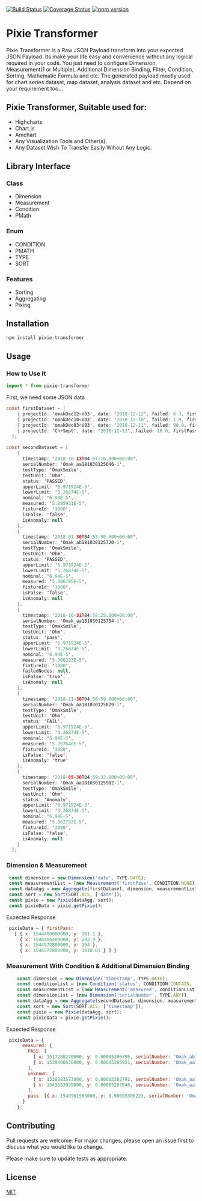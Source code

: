 [![Build Status](https://travis-ci.com/briankpw/pixie.svg?branch=master)](https://travis-ci.com/briankpw/pixie)
[![Coverage Status](https://coveralls.io/repos/github/briankpw/pixie/badge.svg?branch=master)](https://coveralls.io/github/briankpw/pixie?branch=master)
[![npm version](https://badge.fury.io/js/pixie-transformer.svg)](https://badge.fury.io/js/pixie-transformer)

# Pixie Transformer
Pixie Transformer is a Raw JSON Payload transform into your expected JSON Payload. Its make your life easy and convenience without any logical required in your code. You just need to configure Dimension, Measurement(1 or Multiple), Additional Dimension Binding, Filter, Condition, Sorting, Mathematic Formula and etc. The generated payload mostly used for chart series dataset, map dataset, analysis dataset and etc. Depend on your requirement too...

## Pixie Transformer, Suitable used for:
- Highcharts
- Chart.js
- Amchart
- Any Visualization Tools and Other(s).
- Any Dataset Wish To Transfer Easily Wihout Any Logic.

## Library Interface
### Class
- Dimension
- Measurement
- Condition
- PMath

### Enum
- CONDITION
- PMATH
- TYPE
- SORT

### Features 
- Sorting
- Aggregating
- Pixing

## Installation
```bash
npm install pixie-transformer
```

## Usage
### How to Use It

```javascript typescript
import * from pixie-transformer
```

First, we need some JSON data
```java
const firstDataset = [
    { projectId: 'omakDec12<V03', date: '2018-12-12', failed: 6.3, firstPass: 194.0, rework: 0.0 },
    { projectId: 'omakDec10<V03', date: '2018-12-10', failed: 1.9, firstPass: 201.1, rework: 10.0 },
    { projectId: 'omakDec03<V03', date: '2018-12-11', failed: 90.0, firstPass: 202.9, rework: 0.0 },
    { projectId: 'ChrSept', date: '2018-12-12', failed: 10.0, firstPass: 3010.01, rework: 0.0 }
  ];
  
const secondDataset = [
    {
      timestamp: '2018-10-13T04:57:16.000+00:00',
      serialNumber: 'Omak_aa181030125646-1',
      testType: 'OmakSmile',
      testUnit: 'Ohm',
      status: 'PASSED',
      upperLimit: '6.971924E-5',
      lowerLimit: '3.26874E-5',
      nominal: '6.94E-5',
      measured: '5.295931E-5',
      fixtureId: '3080',
      isFalse: 'false',
      isAnomaly: null
    },
    {
      timestamp: '2018-01-30T04:57:50.000+00:00',
      serialNumber: 'Omak_ab181030125720-1',
      testType: 'OmakSmile',
      testUnit: 'Ohm',
      status: 'PASSED',
      upperLimit: '6.971924E-5',
      lowerLimit: '3.26874E-5',
      nominal: '6.94E-5',
      measured: '5.306795E-5',
      fixtureId: '3080',
      isFalse: 'false',
      isAnomaly: null
    },
    {
      timestamp: '2018-10-31T04:58:25.000+00:00',
      serialNumber: 'Omak_aa181030125754-1',
      testType: 'OmakSmile',
      testUnit: 'Ohm',
      status: 'pass',
      upperLimit: '6.971924E-5',
      lowerLimit: '3.26874E-5',
      nominal: '6.94E-5',
      measured: '5.306223E-5',
      fixtureId: '3080',
      failedNodes: null,
      isFalse: 'true',
      isAnomaly: null
    },
    {
      timestamp: '2018-11-30T04:58:59.000+00:00',
      serialNumber: 'Omak_aa181030125829-1',
      testType: 'OmakSmile',
      testUnit: 'Ohm',
      status: 'FAIL',
      upperLimit: '6.971924E-5',
      lowerLimit: '3.26874E-5',
      nominal: '6.94E-5',
      measured: '5.297646E-5',
      fixtureId: '3080',
      isFalse: 'false',
      isAnomaly: 'true'
    },
    {
      timestamp: '2018-09-30T04:59:33.000+00:00',
      serialNumber: 'Omak_aa181030125902-1',
      testType: 'OmakSmile',
      testUnit: 'Ohm',
      status: 'Anomaly',
      upperLimit: '6.971924E-5',
      lowerLimit: '3.26874E-5',
      nominal: '6.94E-5',
      measured: '5.302792E-5',
      fixtureId: '3080',
      isFalse: 'false',
      isAnomaly: null
    }
  ];

```

### Dimension & Measurement 
```javascript typescript
 const dimension = new Dimension('date', TYPE.DATE);
 const measurementList = [new Measurement('firstPass', CONDITION.NONE)];
 const dataAgg = new Aggregate(firstDataset, dimension, measurementList);
 const sort = new Sort(SORT.ACS, ['date']);
 const pixie = new Pixie(dataAgg, sort);
 const pixieData = pixie.getPixie();
```

Expected Response
```javascript typescript
 pixieData = { firstPass:
   [ { x: 1544400000000, y: 201.1 },
     { x: 1544486400000, y: 202.9 },
     { x: 1544572800000, y: 194 },
     { x: 1544572800000, y: 3010.01 } ] }
```

### Measurement With Condition & Additional Dimension Binding

```javascript typescript
    const dimension = new Dimension('timestamp', TYPE.DATE);
    const conditionList = [new Condition('status', CONDITION.CONTAIN, 'pass'), new Condition('status', CONDITION.CONTAIN, 'PASS')];
    const measurementList = [new Measurement('measured', conditionList, true)];
    const dimensionList = [new Dimension('serialNumber', TYPE.ANY)];
    const dataAgg = new Aggregate(secondDataset, dimension, measurementList, dimensionList);
    const sort = new Sort(SORT.ACS, ['timestamp']);
    const pixie = new Pixie(dataAgg, sort);
    const pixieData = pixie.getPixie();
```

Expected Response
```javascript typescript
 pixieData = {
      measured: {
        PASS: [
          { x: 1517288270000, y: 0.00005306795, serialNumber: 'Omak_ab181030125720-1' },
          { x: 1539406636000, y: 0.00005295931, serialNumber: 'Omak_aa181030125646-1' }
        ],
        unknown: [
          { x: 1538283573000, y: 0.00005302792, serialNumber: 'Omak_aa181030125902-1' },
          { x: 1543553939000, y: 0.00005297646, serialNumber: 'Omak_aa181030125829-1' }
        ],
        pass: [{ x: 1540961905000, y: 0.00005306223, serialNumber: 'Omak_aa181030125754-1' }]
      }
    };
```


## Contributing
Pull requests are welcome. For major changes, please open an issue first to discuss what you would like to change.

Please make sure to update tests as appropriate.

## License
[MIT](https://choosealicense.com/licenses/mit/)
